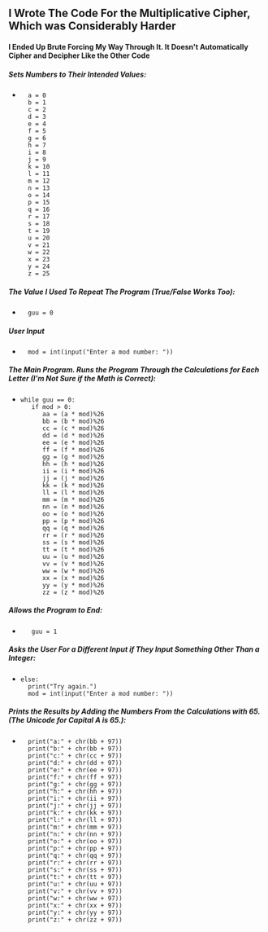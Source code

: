 ## I Wrote The Code For the Multiplicative Cipher, Which was Considerably Harder
#### I Ended Up Brute Forcing My Way Through It. It Doesn't Automatically Cipher and Decipher Like the Other Code


##### Sets Numbers to Their Intended Values:
*       a = 0
        b = 1
        c = 2
        d = 3
        e = 4
        f = 5
        g = 6
        h = 7
        i = 8
        j = 9
        k = 10
        l = 11
        m = 12
        n = 13
        o = 14
        p = 15
        q = 16
        r = 17
        s = 18
        t = 19
        u = 20
        v = 21
        w = 22
        x = 23
        y = 24
        z = 25

##### The Value I Used To Repeat The Program (True/False Works Too):
*       guu = 0
##### User Input
*       mod = int(input("Enter a mod number: "))

##### The Main Program. Runs the Program Through the Calculations for Each Letter (I'm Not Sure if the Math is Correct):
*     while guu == 0:
         if mod > 0:
            aa = (a * mod)%26
            bb = (b * mod)%26
            cc = (c * mod)%26
            dd = (d * mod)%26
            ee = (e * mod)%26
            ff = (f * mod)%26
            gg = (g * mod)%26
            hh = (h * mod)%26
            ii = (i * mod)%26
            jj = (j * mod)%26
            kk = (k * mod)%26
            ll = (l * mod)%26
            mm = (m * mod)%26
            nn = (n * mod)%26
            oo = (o * mod)%26
            pp = (p * mod)%26
            qq = (q * mod)%26
            rr = (r * mod)%26
            ss = (s * mod)%26
            tt = (t * mod)%26
            uu = (u * mod)%26
            vv = (v * mod)%26
            ww = (w * mod)%26
            xx = (x * mod)%26
            yy = (y * mod)%26
            zz = (z * mod)%26
##### Allows the Program to End:        
*        guu = 1
##### Asks the User For a Different Input if They Input Something Other Than a Integer:    
*     else:
        print("Try again.")
        mod = int(input("Enter a mod number: "))
        
         




##### Prints the Results by Adding the Numbers From the Calculations with 65. (The Unicode for Capital A is 65.):
*       print("a:" + chr(bb + 97))
        print("b:" + chr(bb + 97))
        print("c:" + chr(cc + 97))
        print("d:" + chr(dd + 97))
        print("e:" + chr(ee + 97))
        print("f:" + chr(ff + 97))
        print("g:" + chr(gg + 97))
        print("h:" + chr(hh + 97))
        print("i:" + chr(ii + 97))
        print("j:" + chr(jj + 97))
        print("k:" + chr(kk + 97))
        print("l:" + chr(ll + 97))
        print("m:" + chr(mm + 97))
        print("n:" + chr(nn + 97))
        print("o:" + chr(oo + 97))
        print("p:" + chr(pp + 97))
        print("q:" + chr(qq + 97))
        print("r:" + chr(rr + 97))
        print("s:" + chr(ss + 97))
        print("t:" + chr(tt + 97))
        print("u:" + chr(uu + 97))
        print("v:" + chr(vv + 97))
        print("w:" + chr(ww + 97))
        print("x:" + chr(xx + 97))
        print("y:" + chr(yy + 97))
        print("z:" + chr(zz + 97))
  
  
  
  
  
    
